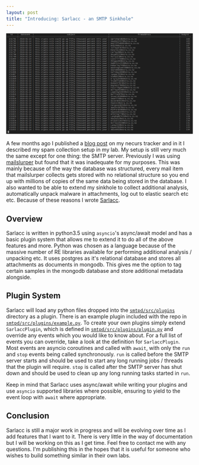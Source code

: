 ```yaml
---
layout: post
title: "Introducing: Sarlacc - an SMTP Sinkhole"
---
```


![sarlacc database](/images/sarlacc-database.png "sarlacc database")

A few months ago I published a [blog post](/chasing-necurs/) on my necurs tracker and in it I described my spam collection setup in my lab. My setup is still very much the same except for one thing: the SMTP server. Previously I was using [mailslurper](https://github.com/mailslurper/mailslurper) but found that it was inadequate for my purposes. This was mainly because of the way the database was structured, every mail item that mailslurper collects gets stored with no relational structure so you end up with millions of copies of the same data being stored in the database. I also wanted to be able to extend my sinkhole to collect additional analysis, automatically unpack malware in attachments, log out to elastic search etc etc. Because of these reasons I wrote [Sarlacc](https://github.com/scrapbird/sarlacc).

## Overview

Sarlacc is written in python3.5 using `asyncio`'s async/await model and has a basic plugin system that allows me to extend it to do all of the above features and more. Python was chosen as a language because of the massive number of RE libraries available for performing additional analysis / unpacking etc. It uses postgres as it's relational database and stores all attachments as documents in mongodb. This gives me the option to tag certain samples in the mongodb database and store additional metadata alongside.

## Plugin System

Sarlacc will load any python files dropped into the [`smtpd/src/plugins`](https://github.com/scrapbird/sarlacc/tree/master/smtpd/src/plugins) directory as a plugin. There is an example plugin included with the repo in [`smtpd/src/plugins/example.py`](https://github.com/scrapbird/sarlacc/blob/master/smtpd/src/plugins/example.py). To create your own plugins simply extend `SarlaccPlugin`, which is defined in [`smtpd/src/plugins/plugin.py`](https://github.com/scrapbird/sarlacc/blob/master/smtpd/src/plugins/plugin.py) and override any events which you would like to know about. For a full list of events you can override, take a look at the definition for `SarlaccPlugin`. Most events are asyncio coroutines and called with `await`, with only the `run` and `stop` events being called synchronously. `run` is called before the SMTP server starts and should be used to start any long running jobs / threads that the plugin will require. `stop` is called after the SMTP server has shut down and should be used to clean up any long running tasks started in `run`.

Keep in mind that Sarlacc uses async/await while writing your plugins and use `asyncio` supported libraries where possible, ensuring to yield to the event loop with `await` where appropriate.

## Conclusion

Sarlacc is still a major work in progress and will be evolving over time as I add features that I want to it. There is very little in the way of documentation but I will be working on this as I get time. Feel free to contact me with any questions. I'm publishing this in the hopes that it is useful for someone who wishes to build something similar in their own labs.